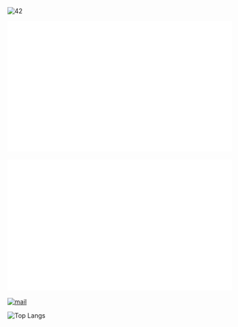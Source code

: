 ![42](https://badge42.vercel.app/api/v2/cl3vp66tw002509l1p3inopdr/stats?cursusId=21&coalitionId=45)

![languages](https://github.com/loaki/github_stats/blob/master/generated/overview.svg#gh-dark-mode-only)

![overview](https://github.com/loaki/github_stats/blob/master/generated/languages.svg#gh-dark-mode-only)

[![mail](https://img.shields.io/badge/mail-loaki.dev%40gmail.com-lightgrey?style=for-the-badge&logo=gmail)](mailto:loaki.dev@gmail.com)

![Top Langs](https://github-readme-stats.vercel.app/api/top-langs/?username=loaki&layout=compact&hide=tcl&langs_count=10&count_private=true&theme=onedark)

